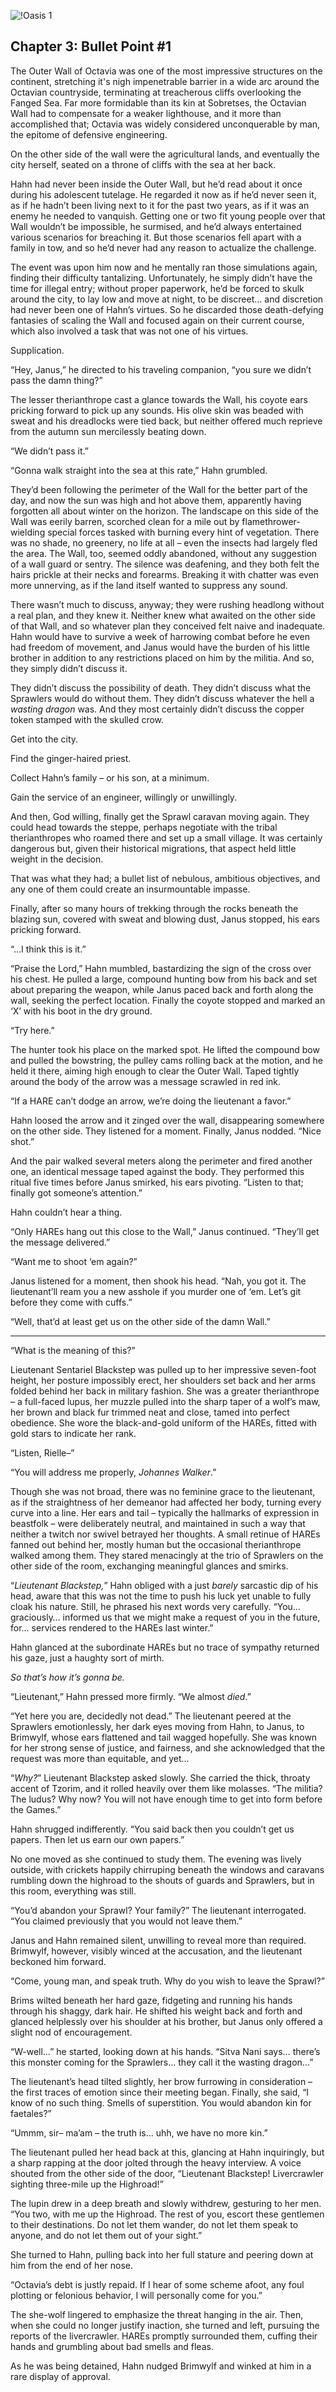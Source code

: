 ![!Oasis 1](https://cdn.discordapp.com/attachments/638778932380041236/1134991743029358592/Oasis_CH4.png)

## Chapter 3: Bullet Point #1

The Outer Wall of Octavia was one of the most impressive structures on the continent, stretching it's nigh impenetrable barrier in a wide arc around the Octavian countryside, terminating at treacherous cliffs overlooking the Fanged Sea. Far more formidable than its kin at Sobretses, the Octavian Wall had to compensate for a weaker lighthouse, and it more than accomplished that; Octavia was widely considered unconquerable by man, the epitome of defensive engineering. 

On the other side of the wall were the agricultural lands, and eventually the city herself, seated on a throne of cliffs with the sea at her back. 

Hahn had never been inside the Outer Wall, but he’d read about it once during his adolescent tutelage. He regarded it now as if he’d never seen it, as if he hadn’t been living next to it for the past two years, as if it was an enemy he needed to vanquish. Getting one or two fit young people over that Wall wouldn’t be impossible, he surmised, and he’d always entertained various scenarios for breaching it. But those scenarios fell apart with a family in tow, and so he’d never had any reason to actualize the challenge.

The event was upon him now and he mentally ran those simulations again, finding their difficulty tantalizing. Unfortunately, he simply didn’t have the time for illegal entry; without proper paperwork, he’d be forced to skulk around the city, to lay low and move at night, to be discreet… and discretion had never been one of Hahn’s virtues. So he discarded those death-defying fantasies of scaling the Wall and focused again on their current course, which also involved a task that was not one of his virtues.

Supplication.

“Hey, Janus,” he directed to his traveling companion, “you sure we didn’t pass the damn thing?”

The lesser therianthrope cast a glance towards the Wall, his coyote ears pricking forward to pick up any sounds. His olive skin was beaded with sweat and his dreadlocks were tied back, but neither offered much reprieve from the autumn sun mercilessly beating down.

“We didn’t pass it.”

“Gonna walk straight into the sea at this rate,” Hahn grumbled.

They’d been following the perimeter of the Wall for the better part of the day, and now the sun was high and hot above them, apparently having forgotten all about winter on the horizon. The landscape on this side of the Wall was eerily barren, scorched clean for a mile out by flamethrower-wielding special forces tasked with burning every hint of vegetation. There was no shade, no greenery, no life at all – even the insects had largely fled the area. The Wall, too, seemed oddly abandoned, without any suggestion of a wall guard or sentry. The silence was deafening, and they both felt the hairs prickle at their necks and forearms. Breaking it with chatter was even more unnerving, as if the land itself wanted to suppress any sound.

There wasn’t much to discuss, anyway; they were rushing headlong without a real plan, and they knew it. Neither knew what awaited on the other side of that Wall, and so whatever plan they conceived felt naive and inadequate. Hahn would have to survive a week of harrowing combat before he even had freedom of movement, and Janus would have the burden of his little brother in addition to any restrictions placed on him by the militia. And so, they simply didn’t discuss it.

They didn’t discuss the possibility of death. They didn’t discuss what the Sprawlers would do without them. They didn’t discuss whatever the hell a *wasting dragon* was. And they most certainly didn’t discuss the copper token stamped with the skulled crow.

Get into the city. 

Find the ginger-haired priest. 

Collect Hahn’s family – or his son, at a minimum.

Gain the service of an engineer, willingly or unwillingly.

And then, God willing, finally get the Sprawl caravan moving again. They could head towards the steppe, perhaps negotiate with the tribal therianthropes who roamed there and set up a small village. It was certainly dangerous but, given their historical migrations, that aspect held little weight in the decision.

That was what they had; a bullet list of nebulous, ambitious objectives, and any one of them could create an insurmountable impasse. 

Finally, after so many hours of trekking through the rocks beneath the blazing sun, covered with sweat and blowing dust, Janus stopped, his ears pricking forward.

“...I think this is it.”

“Praise the Lord,” Hahn mumbled, bastardizing the sign of the cross over his chest. He pulled a large, compound hunting bow from his back and set about preparing the weapon, while Janus paced back and forth along the wall, seeking the perfect location. Finally the coyote stopped and marked an ‘X’ with his boot in the dry ground.

“Try here.”

The hunter took his place on the marked spot. He lifted the compound bow and pulled the bowstring, the pulley cams rolling back at the motion, and he held it there, aiming high enough to clear the Outer Wall. Taped tightly around the body of the arrow was a message scrawled in red ink.

“If a HARE can’t dodge an arrow, we’re doing the lieutenant a favor.”

Hahn loosed the arrow and it zinged over the wall, disappearing somewhere on the other side. They listened for a moment. Finally, Janus nodded. “Nice shot.”

And the pair walked several meters along the perimeter and fired another one, an identical message taped against the body. They performed this ritual five times before Janus smirked, his ears pivoting. “Listen to that; finally got someone’s attention.”

Hahn couldn’t hear a thing.

“Only HAREs hang out this close to the Wall,” Janus continued. “They’ll get the message delivered.”

“Want me to shoot ‘em again?”

Janus listened for a moment, then shook his head. “Nah, you got it. The lieutenant’ll ream you a new asshole if you murder one of ‘em. Let’s git before they come with cuffs.”

“Well, that’d at least get us on the other side of the damn Wall.”

---

“What is the meaning of this?”

Lieutenant Sentariel Blackstep was pulled up to her impressive seven-foot height, her posture impossibly erect, her shoulders set back and her arms folded behind her back in military fashion. She was a greater therianthrope – a full-faced lupus, her muzzle pulled into the sharp taper of a wolf’s maw, her brown and black fur trimmed neat and close, tamed into perfect obedience. She wore the black-and-gold uniform of the HAREs, fitted with gold stars to indicate her rank.

“Listen, Rielle–”

“You will address me properly, *Johannes Walker*.”

Though she was not broad, there was no feminine grace to the lieutenant, as if the straightness of her demeanor had affected her body, turning every curve into a line. Her ears and tail – typically the hallmarks of expression in beastfolk – were deliberately neutral, and maintained in such a way that neither a twitch nor swivel betrayed her thoughts. A small retinue of HAREs fanned out behind her, mostly human but the occasional therianthrope walked among them. They stared menacingly at the trio of Sprawlers on the other side of the room, exchanging meaningful glances and smirks.

“*Lieutenant Blackstep,*” Hahn obliged with a just *barely* sarcastic dip of his head, aware that this was not the time to push his luck yet unable to fully cloak his nature. Still, he phrased his next words very carefully. “You… graciously… informed us that we might make a request of you in the future, for… services rendered to the HAREs last winter.”

Hahn glanced at the subordinate HAREs but no trace of sympathy returned his gaze, just a haughty sort of mirth. 

*So that’s how it’s gonna be.*

“Lieutenant,” Hahn pressed more firmly. “We almost *died*.”

“Yet here you are, decidedly not dead.” The lieutenant peered at the Sprawlers emotionlessly, her dark eyes moving from Hahn, to Janus, to Brimwylf, whose ears flattened and tail wagged hopefully. She was known for her strong sense of justice, and fairness, and she acknowledged that the request was more than equitable, and yet…

“*Why?*” Lieutenant Blackstep asked slowly. She carried the thick, throaty accent of Tzorim, and it rolled heavily over them like molasses. “The militia? The ludus? Why now? You will not have enough time to get into form before the Games.”

Hahn shrugged indifferently. “You said back then you couldn’t get us papers. Then let us earn our own papers.”

No one moved as she continued to study them. The evening was lively outside, with crickets happily chirruping beneath the windows and caravans rumbling down the highroad to the shouts of guards and Sprawlers, but in this room, everything was still.

“You’d abandon your Sprawl? Your family?” The lieutenant interrogated. “You claimed previously that you would not leave them.”

Janus and Hahn remained silent, unwilling to reveal more than required. Brimwylf, however, visibly winced at the accusation, and the lieutenant beckoned him forward.

“Come, young man, and speak truth. Why do you wish to leave the Sprawl?”

Brims wilted beneath her hard gaze, fidgeting and running his hands through his shaggy, dark hair. He shifted his weight back and forth and glanced helplessly over his shoulder at his brother, but Janus only offered a slight nod of encouragement. 

“W-well…” he started, looking down at his hands. “Sitva Nani says… there’s this monster coming for the Sprawlers… they call it the wasting dragon…”

The lieutenant’s head tilted slightly, her brow furrowing in consideration – the first traces of emotion since their meeting began. Finally, she said, “I know of no such thing. Smells of superstition. You would abandon kin for faetales?” 

“Ummm, sir– ma’am –  the truth is… uhh, we have no more kin.”

The lieutenant pulled her head back at this, glancing at Hahn inquiringly, but a sharp rapping at the door jolted through the heavy interview. A voice shouted from the other side of the door, “Lieutenant Blackstep! Livercrawler sighting three-mile up the Highroad!”

The lupin drew in a deep breath and slowly withdrew, gesturing to her men.  “You two, with me up the Highroad. The rest of you, escort these gentlemen to their destinations. Do not let them wander, do not let them speak to anyone, and do not let them out of your sight.”

She turned to Hahn, pulling back into her full stature and peering down at him from the end of her nose. 

“Octavia’s debt is justly repaid. If I hear of some scheme afoot, any foul plotting or felonious behavior, I will personally come for you.”

The she-wolf lingered to emphasize the threat hanging in the air. Then, when she could no longer justify inaction, she turned and left, pursuing the reports of the livercrawler. HAREs promptly surrounded them, cuffing their hands and grumbling about bad smells and fleas.

As he was being detained, Hahn nudged Brimwylf and winked at him in a rare display of approval.

